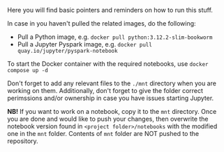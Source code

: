 Here you will find basic pointers and reminders on how to run this stuff.

In case in you haven't pulled the related images, do the following:
* Pull a Python image, e.g. `docker pull python:3.12.2-slim-bookworm`
* Pull a Jupyter Pyspark image, e.g. `docker pull quay.io/jupyter/pyspark-notebook`

To start the Docker container with the required notebooks, use `docker compose up -d`

Don't forget to add any relevant files to the `./mnt` directory when you are working on them. Additionally, don't forget to give the folder correct perimssions and/or ownership in case you have issues starting Jupyter.

**NB!** If you want to work on a notebook, copy it to the `mnt` directory. Once you are done and would like to push your changes, then overwrite the notebook version found in `<project folder>/notebooks` with the modified one in the `mnt` folder. Contents of `mnt` folder are NOT pushed to the repository.